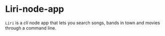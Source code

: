 # Liri-node-app
`Liri`  is a _cli_ node app that lets you search songs, bands in town and movies through a command line.
